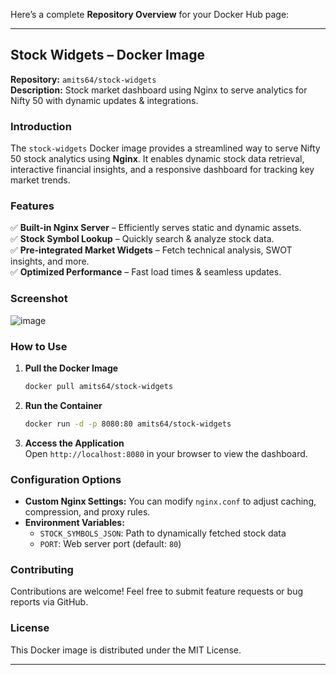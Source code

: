 Here’s a complete **Repository Overview** for your Docker Hub page:

---

## **Stock Widgets – Docker Image**
**Repository:** `amits64/stock-widgets`  
**Description:** Stock market dashboard using Nginx to serve analytics for Nifty 50 with dynamic updates & integrations.

### **Introduction**
The `stock-widgets` Docker image provides a streamlined way to serve Nifty 50 stock analytics using **Nginx**. It enables dynamic stock data retrieval, interactive financial insights, and a responsive dashboard for tracking key market trends.

### **Features**
✅ **Built-in Nginx Server** – Efficiently serves static and dynamic assets.  
✅ **Stock Symbol Lookup** – Quickly search & analyze stock data.  
✅ **Pre-integrated Market Widgets** – Fetch technical analysis, SWOT insights, and more.  
✅ **Optimized Performance** – Fast load times & seamless updates.

### **Screenshot**
![image](https://github.com/user-attachments/assets/f2d6a4b3-521b-4840-b821-ba3de90242f2)

### **How to Use**
1. **Pull the Docker Image**  
   ```sh
   docker pull amits64/stock-widgets
   ```

2. **Run the Container**  
   ```sh
   docker run -d -p 8080:80 amits64/stock-widgets
   ```

3. **Access the Application**  
   Open `http://localhost:8080` in your browser to view the dashboard.

### **Configuration Options**
- **Custom Nginx Settings:** You can modify `nginx.conf` to adjust caching, compression, and proxy rules.
- **Environment Variables:**  
  - `STOCK_SYMBOLS_JSON`: Path to dynamically fetched stock data  
  - `PORT`: Web server port (default: `80`)

### **Contributing**
Contributions are welcome! Feel free to submit feature requests or bug reports via GitHub.

### **License**
This Docker image is distributed under the MIT License.

---

